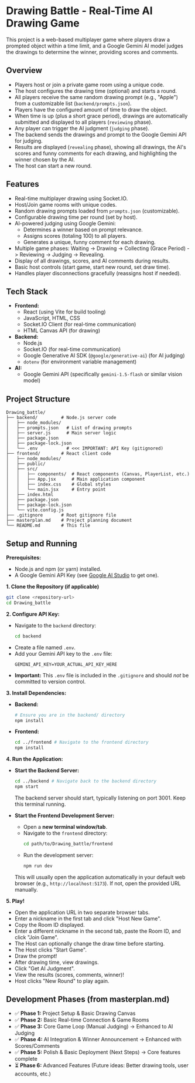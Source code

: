 # Drawing Battle - Real-Time AI Drawing Game

This project is a web-based multiplayer game where players draw a prompted object within a time limit, and a Google Gemini AI model judges the drawings to determine the winner, providing scores and comments.

## Overview

*   Players host or join a private game room using a unique code.
*   The host configures the drawing time (optional) and starts a round.
*   All players receive the same random drawing prompt (e.g., "Apple") from a customizable list (`backend/prompts.json`).
*   Players have the configured amount of time to draw the object.
*   When time is up (plus a short grace period), drawings are automatically submitted and displayed to all players (`reviewing` phase).
*   Any player can trigger the AI judgment (`judging` phase).
*   The backend sends the drawings and prompt to the Google Gemini API for judging.
*   Results are displayed (`revealing` phase), showing all drawings, the AI's scores and funny comments for each drawing, and highlighting the winner chosen by the AI.
*   The host can start a new round.

## Features

*   Real-time multiplayer drawing using Socket.IO.
*   Host/Join game rooms with unique codes.
*   Random drawing prompts loaded from `prompts.json` (customizable).
*   Configurable drawing time per round (set by host).
*   AI-powered judging using Google Gemini:
    *   Determines a winner based on prompt relevance.
    *   Assigns scores (totaling 100) to all players.
    *   Generates a unique, funny comment for each drawing.
*   Multiple game phases: Waiting -> Drawing -> Collecting (Grace Period) -> Reviewing -> Judging -> Revealing.
*   Display of all drawings, scores, and AI comments during results.
*   Basic host controls (start game, start new round, set draw time).
*   Handles player disconnections gracefully (reassigns host if needed).

## Tech Stack

*   **Frontend:**
    *   React (using Vite for build tooling)
    *   JavaScript, HTML, CSS
    *   Socket.IO Client (for real-time communication)
    *   HTML Canvas API (for drawing)
*   **Backend:**
    *   Node.js
    *   Socket.IO (for real-time communication)
    *   Google Generative AI SDK (`@google/generative-ai`) (for AI judging)
    *   `dotenv` (for environment variable management)
*   **AI:**
    *   Google Gemini API (specifically `gemini-1.5-flash` or similar vision model)

## Project Structure

```
Drawing_battle/
├── backend/         # Node.js server code
│   ├── node_modules/
│   ├── prompts.json   # List of drawing prompts
│   ├── server.js      # Main server logic
│   ├── package.json
│   ├── package-lock.json
│   └── .env           # <<< IMPORTANT: API Key (gitignored)
├── frontend/        # React client code
│   ├── node_modules/
│   ├── public/
│   ├── src/
│   │   ├── components/  # React components (Canvas, PlayerList, etc.)
│   │   ├── App.jsx      # Main application component
│   │   ├── index.css    # Global styles
│   │   └── main.jsx     # Entry point
│   ├── index.html
│   ├── package.json
│   ├── package-lock.json
│   └── vite.config.js
├── .gitignore       # Root gitignore file
├── masterplan.md    # Project planning document
└── README.md        # This file
```

## Setup and Running

**Prerequisites:**

*   Node.js and npm (or yarn) installed.
*   A Google Gemini API Key (see [Google AI Studio](https://aistudio.google.com/app/apikey) to get one).

**1. Clone the Repository (if applicable)**

```bash
git clone <repository-url>
cd Drawing_battle
```

**2. Configure API Key:**

*   Navigate to the `backend` directory:
    ```bash
    cd backend
    ```
*   Create a file named `.env`.
*   Add your Gemini API key to the `.env` file:
    ```dotenv
    GEMINI_API_KEY=YOUR_ACTUAL_API_KEY_HERE
    ```
*   **Important:** This `.env` file is included in the `.gitignore` and should *not* be committed to version control.

**3. Install Dependencies:**

*   **Backend:**
    ```bash
    # Ensure you are in the backend/ directory
    npm install
    ```
*   **Frontend:**
    ```bash
    cd ../frontend # Navigate to the frontend directory
    npm install
    ```

**4. Run the Application:**

*   **Start the Backend Server:**
    ```bash
    cd ../backend # Navigate back to the backend directory
    npm start
    ```
    The backend server should start, typically listening on port 3001. Keep this terminal running.

*   **Start the Frontend Development Server:**
    *   Open a **new terminal window/tab**.
    *   Navigate to the `frontend` directory:
        ```bash
        cd path/to/Drawing_battle/frontend
        ```
    *   Run the development server:
        ```bash
        npm run dev
        ```
    This will usually open the application automatically in your default web browser (e.g., `http://localhost:5173`). If not, open the provided URL manually.

**5. Play!**

*   Open the application URL in two separate browser tabs.
*   Enter a nickname in the first tab and click "Host New Game".
*   Copy the Room ID displayed.
*   Enter a different nickname in the second tab, paste the Room ID, and click "Join Game".
*   The Host can optionally change the draw time before starting.
*   The Host clicks "Start Game".
*   Draw the prompt!
*   After drawing time, view drawings.
*   Click "Get AI Judgment".
*   View the results (scores, comments, winner)!
*   Host clicks "New Round" to play again.

## Development Phases (from masterplan.md)

*   ✅ **Phase 1:** Project Setup & Basic Drawing Canvas
*   ✅ **Phase 2:** Basic Real-time Connection & Game Rooms
*   ✅ **Phase 3:** Core Game Loop (Manual Judging) -> Enhanced to AI Judging
*   ✅ **Phase 4:** AI Integration & Winner Announcement -> Enhanced with Scores/Comments
*   ✅ **Phase 5:** Polish & Basic Deployment (Next Steps) -> Core features complete
*   ⏳ **Phase 6:** Advanced Features (Future ideas: Better drawing tools, user accounts, etc.) 